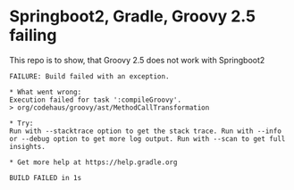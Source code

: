 # Springboot2, Gradle, Groovy 2.5 failing

This repo is to show, that Groovy 2.5 does not work with Springboot2

```
FAILURE: Build failed with an exception.

* What went wrong:
Execution failed for task ':compileGroovy'.
> org/codehaus/groovy/ast/MethodCallTransformation

* Try:
Run with --stacktrace option to get the stack trace. Run with --info or --debug option to get more log output. Run with --scan to get full insights.

* Get more help at https://help.gradle.org

BUILD FAILED in 1s
```

